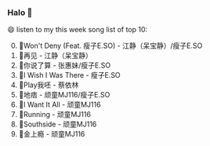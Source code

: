 

### Halo 👋

😄 listen to my this week song list of top 10:

0. 🌈Won't Deny (Feat. 瘦子E.SO) - 江静（呆宝静）/瘦子E.SO
1. 🌈再见 - 江静（呆宝静）
2. 🌈你说了算 - 张惠妹/瘦子E.SO
3. 🌈I Wish I Was There - 瘦子E.SO
4. 🌈Play我呸 - 蔡依林
5. 🌈地痞 - 顽童MJ116/瘦子E.SO
6. 🌈I Want It All - 顽童MJ116
7. 🌈Running   - 顽童MJ116
8. 🌈Southside - 顽童MJ116
9. 🌈金上瘾 - 顽童MJ116

